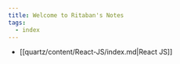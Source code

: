 ```yaml
---
title: Welcome to Ritaban's Notes
tags:
  - index
---
```

- [[quartz/content/React-JS/index.md|React JS]]